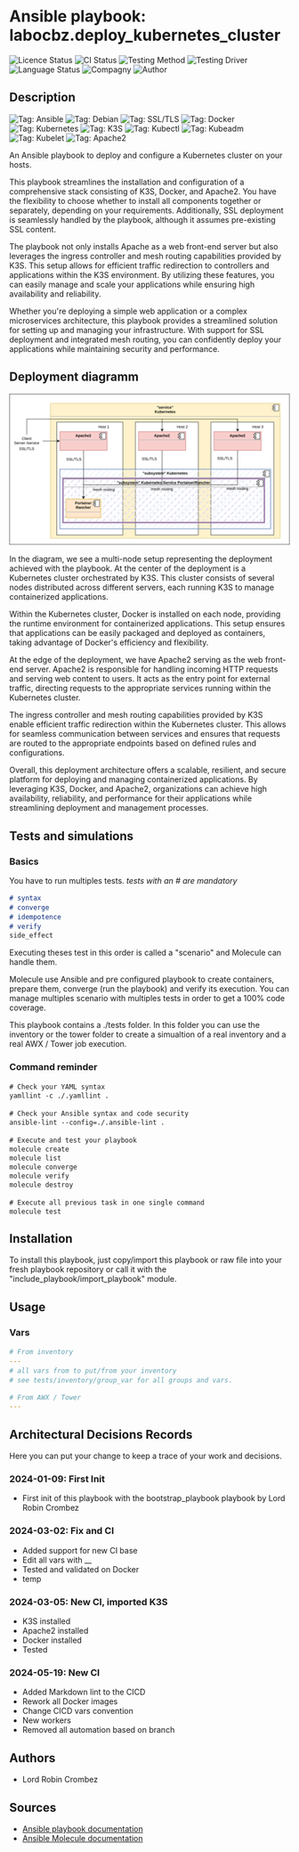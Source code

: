 # Ansible playbook: labocbz.deploy_kubernetes_cluster

![Licence Status](https://img.shields.io/badge/licence-MIT-brightgreen)
![CI Status](https://img.shields.io/badge/CI-success-brightgreen)
![Testing Method](https://img.shields.io/badge/Testing%20Method-Ansible%20Molecule-blueviolet)
![Testing Driver](https://img.shields.io/badge/Testing%20Driver-docker-blueviolet)
![Language Status](https://img.shields.io/badge/language-Ansible-red)
![Compagny](https://img.shields.io/badge/Compagny-Labo--CBZ-blue)
![Author](https://img.shields.io/badge/Author-Lord%20Robin%20Crombez-blue)

## Description

![Tag: Ansible](https://img.shields.io/badge/Tech-Ansible-orange)
![Tag: Debian](https://img.shields.io/badge/Tech-Debian-orange)
![Tag: SSL/TLS](https://img.shields.io/badge/Tech-SSL%2FTLS-orange)
![Tag: Docker](https://img.shields.io/badge/Tech-Docker-orange)
![Tag: Kubernetes](https://img.shields.io/badge/Tech-Kubernetes-orange)
![Tag: K3S](https://img.shields.io/badge/Tech-K3S-orange)
![Tag: Kubectl](https://img.shields.io/badge/Tech-Kubectl-orange)
![Tag: Kubeadm](https://img.shields.io/badge/Tech-Kubeadm-orange)
![Tag: Kubelet](https://img.shields.io/badge/Tech-Kubelet-orange)
![Tag: Apache2](https://img.shields.io/badge/Tech-Apache2-orange)

An Ansible playbook to deploy and configure a Kubernetes cluster on your hosts.

This playbook streamlines the installation and configuration of a comprehensive stack consisting of K3S, Docker, and Apache2. You have the flexibility to choose whether to install all components together or separately, depending on your requirements. Additionally, SSL deployment is seamlessly handled by the playbook, although it assumes pre-existing SSL content.

The playbook not only installs Apache as a web front-end server but also leverages the ingress controller and mesh routing capabilities provided by K3S. This setup allows for efficient traffic redirection to controllers and applications within the K3S environment. By utilizing these features, you can easily manage and scale your applications while ensuring high availability and reliability.

Whether you're deploying a simple web application or a complex microservices architecture, this playbook provides a streamlined solution for setting up and managing your infrastructure. With support for SSL deployment and integrated mesh routing, you can confidently deploy your applications while maintaining security and performance.

## Deployment diagramm

![Ansible-Playbook-Labocbz-Deploy-Kubernetes-Cluster](./assets/Ansible-Playbook-Labocbz-Deploy-Kubernetes-Cluster.drawio.svg)

In the diagram, we see a multi-node setup representing the deployment achieved with the playbook. At the center of the deployment is a Kubernetes cluster orchestrated by K3S. This cluster consists of several nodes distributed across different servers, each running K3S to manage containerized applications.

Within the Kubernetes cluster, Docker is installed on each node, providing the runtime environment for containerized applications. This setup ensures that applications can be easily packaged and deployed as containers, taking advantage of Docker's efficiency and flexibility.

At the edge of the deployment, we have Apache2 serving as the web front-end server. Apache2 is responsible for handling incoming HTTP requests and serving web content to users. It acts as the entry point for external traffic, directing requests to the appropriate services running within the Kubernetes cluster.

The ingress controller and mesh routing capabilities provided by K3S enable efficient traffic redirection within the Kubernetes cluster. This allows for seamless communication between services and ensures that requests are routed to the appropriate endpoints based on defined rules and configurations.

Overall, this deployment architecture offers a scalable, resilient, and secure platform for deploying and managing containerized applications. By leveraging K3S, Docker, and Apache2, organizations can achieve high availability, reliability, and performance for their applications while streamlining deployment and management processes.

## Tests and simulations

### Basics

You have to run multiples tests. *tests with an # are mandatory*

```MARKDOWN
# syntax
# converge
# idempotence
# verify
side_effect
```

Executing theses test in this order is called a "scenario" and Molecule can handle them.

Molecule use Ansible and pre configured playbook to create containers, prepare them, converge (run the playbook) and verify its execution.
You can manage multiples scenario with multiples tests in order to get a 100% code coverage.

This playbook contains a ./tests folder. In this folder you can use the inventory or the tower folder to create a simualtion of a real inventory and a real AWX / Tower job execution.

### Command reminder

```SHELL
# Check your YAML syntax
yamllint -c ./.yamllint .

# Check your Ansible syntax and code security
ansible-lint --config=./.ansible-lint .

# Execute and test your playbook
molecule create
molecule list
molecule converge
molecule verify
molecule destroy

# Execute all previous task in one single command
molecule test
```

## Installation

To install this playbook, just copy/import this playbook or raw file into your fresh playbook repository or call it with the "include_playbook/import_playbook" module.

## Usage

### Vars

```YAML
# From inventory
---
# all vars from to put/from your inventory
# see tests/inventory/group_var for all groups and vars.
```

```YAML
# From AWX / Tower
---

```

## Architectural Decisions Records

Here you can put your change to keep a trace of your work and decisions.

### 2024-01-09: First Init

* First init of this playbook with the bootstrap_playbook playbook by Lord Robin Crombez

### 2024-03-02: Fix and CI

* Added support for new CI base
* Edit all vars with __
* Tested and validated on Docker
* temp

### 2024-03-05: New CI, imported K3S

* K3S installed
* Apache2 installed
* Docker installed
* Tested

### 2024-05-19: New CI

* Added Markdown lint to the CICD
* Rework all Docker images
* Change CICD vars convention
* New workers
* Removed all automation based on branch

## Authors

* Lord Robin Crombez

## Sources

* [Ansible playbook documentation](https://docs.ansible.com/ansible/latest/playbook_guide/playbooks_reuse_playbooks.html)
* [Ansible Molecule documentation](https://molecule.readthedocs.io/)
